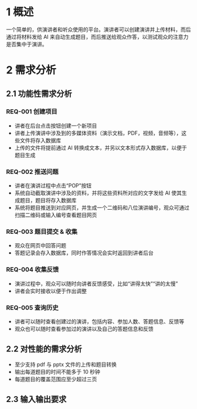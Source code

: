 # 1 概述
一个简单的，供演讲者和听众使用的平台。演讲者可以创建演讲并上传材料，而后通过将材料发给 AI 来自动生成题目，而后推送给观众作答，以测试观众的注意力是否集中于演讲。

# 2 需求分析
## 2.1 功能性需求分析
### REQ-001 创建项目
- 讲者在后台点击按钮创建一个新项目
- 讲者上传演讲中涉及到的多媒体资料（演示文档，PDF，视频，音频等），这些文件将存入数据库
- 上传的文件将提前通过 AI 转换成文本，并另以文本形式存入数据库，以便于题目生成

### REQ-002 推送问题
- 讲者在演讲过程中点击“POP”按钮
- 系统自动截取演讲中涉及的资料，并将这些资料所对应的文字发给 AI 使其生成题目，题目将存入数据库
- 系统将题目推送到对应网页，并生成一个二维码和八位演讲编号，观众可通过扫描二维码或输入编号查看题目网页

### REQ-003 题目提交 & 收集
- 观众在网页中回答问题
- 答题记录会存入数据库，同时作答情况会实时返回到讲者后台

### REQ-004 收集反馈
- 演讲过程中，观众可以随时向讲者反馈感受，比如“讲得太快”“讲的太慢”
- 讲者会实时接收以便于作出调整

### REQ-005 查询历史
- 讲者可以随时查看创建过的演讲，包括内容、参加人数、答题信息、反馈等
- 观众也可以随时查看参加过的演讲以及自己的答题信息和反馈

## 2.2 对性能的需求分析
- 至少支持 pdf 与 pptx 文件的上传和题目转换
- 输出每道题目的时间不能多于 10 秒钟
- 每道题目的覆盖范围应至少超过三页

## 2.3 输入输出要求

